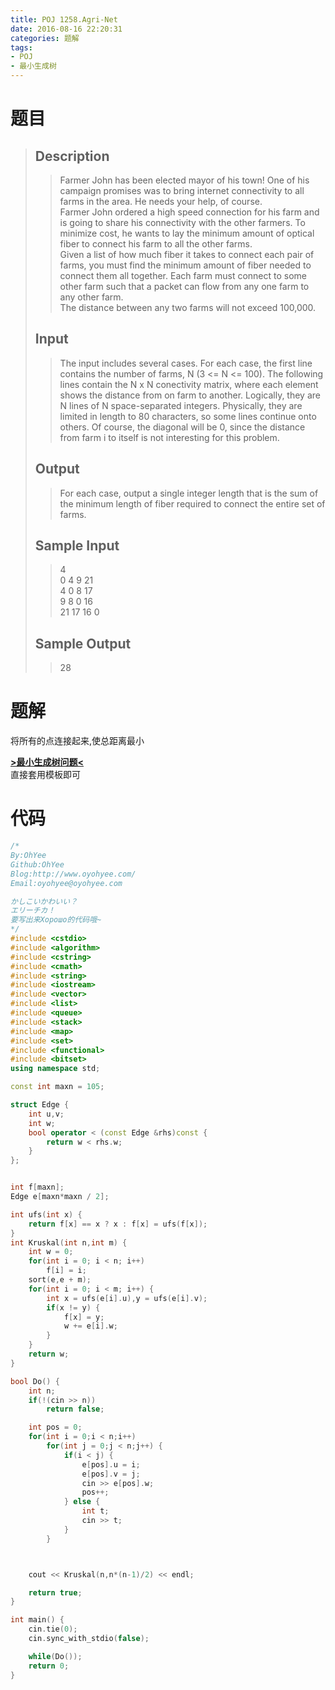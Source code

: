 ```yaml
---
title: POJ 1258.Agri-Net
date: 2016-08-16 22:20:31
categories: 题解
tags:
- POJ
- 最小生成树
---
```

# 题目
> 
> ## Description  
>> Farmer John has been elected mayor of his town! One of his campaign promises was to bring internet connectivity to all farms in the area. He needs your help, of course.   
>> Farmer John ordered a high speed connection for his farm and is going to share his connectivity with the other farmers. To minimize cost, he wants to lay the minimum amount of optical fiber to connect his farm to all the other farms.   
>> Given a list of how much fiber it takes to connect each pair of farms, you must find the minimum amount of fiber needed to connect them all together. Each farm must connect to some other farm such that a packet can flow from any one farm to any other farm.   
>> The distance between any two farms will not exceed 100,000.   
>> <!--more-->  
> 
> ## Input  
>> The input includes several cases. For each case, the first line contains the number of farms, N (3 &lt;= N &lt;= 100). The following lines contain the N x N conectivity matrix, where each element shows the distance from on farm to another. Logically, they are N lines of N space-separated integers. Physically, they are limited in length to 80 characters, so some lines continue onto others. Of course, the diagonal will be 0, since the distance from farm i to itself is not interesting for this problem.  
> 
> ## Output  
>> For each case, output a single integer length that is the sum of the minimum length of fiber required to connect the entire set of farms.  
> 
> ## Sample Input  
>> 4  
>> 0 4 9 21  
>> 4 0 8 17  
>> 9 8 0 16  
>> 21 17 16 0  
> 
> ## Sample Output  
>> 28  

# 题解

将所有的点连接起来,使总距离最小  

[**>最小生成树问题<**](/post/Algorithm/MST.html)  
直接套用模板即可

# 代码
```cpp Agri-Net https://github.com/OhYee/ACM.github.io/blob/master\POJ\1258.Agri-Net.cpp 代码备份
/*
By:OhYee
Github:OhYee
Blog:http://www.oyohyee.com/
Email:oyohyee@oyohyee.com

かしこいかわいい？
エリーチカ！
要写出来Хорошо的代码哦~
*/
#include <cstdio>
#include <algorithm>
#include <cstring>
#include <cmath>
#include <string>
#include <iostream>
#include <vector>
#include <list>
#include <queue>
#include <stack>
#include <map>
#include <set>
#include <functional>
#include <bitset>
using namespace std;

const int maxn = 105;

struct Edge {
    int u,v;
    int w;
    bool operator < (const Edge &rhs)const {
        return w < rhs.w;
    }
};


int f[maxn];
Edge e[maxn*maxn / 2];

int ufs(int x) {
    return f[x] == x ? x : f[x] = ufs(f[x]);
}
int Kruskal(int n,int m) {
    int w = 0;
    for(int i = 0; i < n; i++)
        f[i] = i;
    sort(e,e + m);
    for(int i = 0; i < m; i++) {
        int x = ufs(e[i].u),y = ufs(e[i].v);
        if(x != y) {
            f[x] = y;
            w += e[i].w;
        }
    }
    return w;
}

bool Do() {
    int n;
    if(!(cin >> n))
        return false;

    int pos = 0;
    for(int i = 0;i < n;i++)
        for(int j = 0;j < n;j++) {
            if(i < j) {
                e[pos].u = i;
                e[pos].v = j;
                cin >> e[pos].w;
                pos++;
            } else {
                int t;
                cin >> t;
            }
        }



    cout << Kruskal(n,n*(n-1)/2) << endl;

    return true;
}

int main() {
    cin.tie(0);
    cin.sync_with_stdio(false);

    while(Do());
    return 0;
}
```
